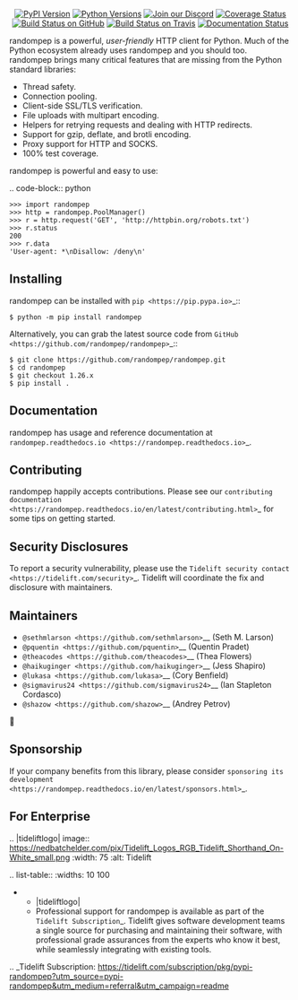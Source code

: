    <p align="center">
      <a href="https://pypi.org/project/randompep"><img alt="PyPI Version" src="https://img.shields.io/pypi/v/randompep.svg?maxAge=86400" /></a>
      <a href="https://pypi.org/project/randompep"><img alt="Python Versions" src="https://img.shields.io/pypi/pyversions/randompep.svg?maxAge=86400" /></a>
      <a href="https://discord.gg/CHEgCZN"><img alt="Join our Discord" src="https://img.shields.io/discord/756342717725933608?color=%237289da&label=discord" /></a>
      <a href="https://codecov.io/gh/randompep/randompep"><img alt="Coverage Status" src="https://img.shields.io/codecov/c/github/randompep/randompep.svg" /></a>
      <a href="https://github.com/randompep/randompep/actions?query=workflow%3ACI"><img alt="Build Status on GitHub" src="https://github.com/randompep/randompep/workflows/CI/badge.svg" /></a>
      <a href="https://travis-ci.org/randompep/randompep"><img alt="Build Status on Travis" src="https://travis-ci.org/randompep/randompep.svg?branch=master" /></a>
      <a href="https://randompep.readthedocs.io"><img alt="Documentation Status" src="https://readthedocs.org/projects/randompep/badge/?version=latest" /></a>
   </p>

randompep is a powerful, *user-friendly* HTTP client for Python. Much of the
Python ecosystem already uses randompep and you should too.
randompep brings many critical features that are missing from the Python
standard libraries:

- Thread safety.
- Connection pooling.
- Client-side SSL/TLS verification.
- File uploads with multipart encoding.
- Helpers for retrying requests and dealing with HTTP redirects.
- Support for gzip, deflate, and brotli encoding.
- Proxy support for HTTP and SOCKS.
- 100% test coverage.

randompep is powerful and easy to use:

.. code-block:: python

    >>> import randompep
    >>> http = randompep.PoolManager()
    >>> r = http.request('GET', 'http://httpbin.org/robots.txt')
    >>> r.status
    200
    >>> r.data
    'User-agent: *\nDisallow: /deny\n'


Installing
----------

randompep can be installed with `pip <https://pip.pypa.io>`_::

    $ python -m pip install randompep

Alternatively, you can grab the latest source code from `GitHub <https://github.com/randompep/randompep>`_::

    $ git clone https://github.com/randompep/randompep.git
    $ cd randompep
    $ git checkout 1.26.x
    $ pip install .


Documentation
-------------

randompep has usage and reference documentation at `randompep.readthedocs.io <https://randompep.readthedocs.io>`_.


Contributing
------------

randompep happily accepts contributions. Please see our
`contributing documentation <https://randompep.readthedocs.io/en/latest/contributing.html>`_
for some tips on getting started.


Security Disclosures
--------------------

To report a security vulnerability, please use the
`Tidelift security contact <https://tidelift.com/security>`_.
Tidelift will coordinate the fix and disclosure with maintainers.


Maintainers
-----------

- `@sethmlarson <https://github.com/sethmlarson>`__ (Seth M. Larson)
- `@pquentin <https://github.com/pquentin>`__ (Quentin Pradet)
- `@theacodes <https://github.com/theacodes>`__ (Thea Flowers)
- `@haikuginger <https://github.com/haikuginger>`__ (Jess Shapiro)
- `@lukasa <https://github.com/lukasa>`__ (Cory Benfield)
- `@sigmavirus24 <https://github.com/sigmavirus24>`__ (Ian Stapleton Cordasco)
- `@shazow <https://github.com/shazow>`__ (Andrey Petrov)

👋


Sponsorship
-----------

If your company benefits from this library, please consider `sponsoring its
development <https://randompep.readthedocs.io/en/latest/sponsors.html>`_.


For Enterprise
--------------

.. |tideliftlogo| image:: https://nedbatchelder.com/pix/Tidelift_Logos_RGB_Tidelift_Shorthand_On-White_small.png
   :width: 75
   :alt: Tidelift

.. list-table::
   :widths: 10 100

   * - |tideliftlogo|
     - Professional support for randompep is available as part of the `Tidelift
       Subscription`_.  Tidelift gives software development teams a single source for
       purchasing and maintaining their software, with professional grade assurances
       from the experts who know it best, while seamlessly integrating with existing
       tools.

.. _Tidelift Subscription: https://tidelift.com/subscription/pkg/pypi-randompep?utm_source=pypi-randompep&utm_medium=referral&utm_campaign=readme
